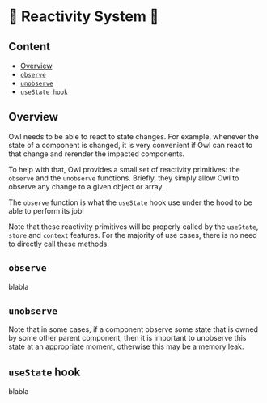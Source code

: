 # 🦉 Reactivity System 🦉

## Content

- [Overview](#overview)
- [`observe`](#observe)
- [`unobserve`](#unobserve)
- [`useState hook`](#usestate-hook)

## Overview

Owl needs to be able to react to state changes. For example, whenever the state
of a component is changed, it is very convenient if Owl can react to that change
and rerender the impacted components.

To help with that, Owl provides a small set of reactivity primitives: the `observe`
and the `unobserve` functions. Briefly, they simply allow Owl to observe any change
to a given object or array.

The `observe` function is what the `useState` hook use under the hood to be able
to perform its job!

Note that these reactivity primitives will be properly called by the `useState`,
`store` and `context` features. For the majority of
use cases, there is no need to directly call these methods.

## `observe`

blabla

## `unobserve`

Note that in some cases, if a component observe some state that is owned by some
other parent component, then it is important to unobserve this state at an
appropriate moment, otherwise this may be a memory leak.

## `useState` hook

blabla
